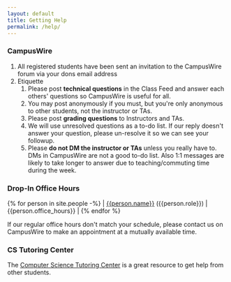 ```yaml
---
layout: default
title: Getting Help
permalink: /help/
---
```


### CampusWire

1. All registered students have been sent an invitation to the CampusWire forum via your dons email address
1. Etiquette
    1. Please post **technical questions** in the Class Feed and answer each others' questions so CampusWire is useful for all.
    1. You may post anonymously if you must, but you're only anonymous to other students, not the instructor or TAs.
    1. Please post **grading questions** to Instructors and TAs.
    1. We will use unresolved questions as a to-do list. If our reply doesn't answer your question, please un-resolve it so we can see your followup.
    1. Please **do not DM the instructor or TAs** unless you really have to. DMs in CampusWire are not a good to-do list. Also 1:1 messages are likely to take longer to answer due to teaching/commuting time during the week.

### Drop-In Office Hours

{% for person in site.people -%}
| [{{person.name}}](mailto:{{person.email}}) ({{person.role}}) | {{person.office_hours}} |
{% endfor %}

If our regular office hours don't match your schedule, please contact us on CampusWire to make an appointment at a mutually available time.

### CS Tutoring Center

The [Computer Science Tutoring Center](https://tutoringcenter.cs.usfca.edu/) is a great resource to get help from other students.
